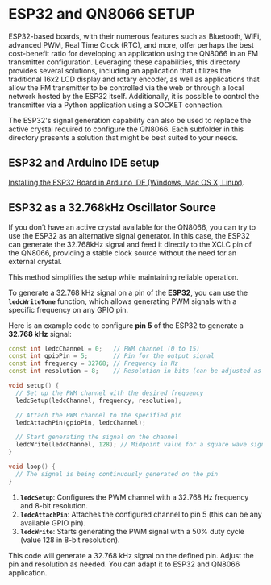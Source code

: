 # ESP32 and QN8066 SETUP

ESP32-based boards, with their numerous features such as Bluetooth, WiFi, advanced PWM, Real Time Clock (RTC), and more, offer perhaps the best cost-benefit ratio for developing an application using the QN8066 in an FM transmitter configuration. Leveraging these capabilities, this directory provides several solutions, including an application that utilizes the traditional 16x2 LCD display and rotary encoder, as well as applications that allow the FM transmitter to be controlled via the web or through a local network hosted by the ESP32 itself. Additionally, it is possible to control the transmitter via a Python application using a SOCKET connection. 

The ESP32's signal generation capability can also be used to replace the active crystal required to configure the QN8066. Each subfolder in this directory presents a solution that might be best suited to your needs. 


## ESP32 and Arduino IDE setup

[Installing the ESP32 Board in Arduino IDE (Windows, Mac OS X, Linux)](https://randomnerdtutorials.com/installing-the-esp32-board-in-arduino-ide-windows-instructions/).


## ESP32 as a 32.768kHz Oscillator Source

If you don’t have an active crystal available for the QN8066, you can try to use the ESP32 as an alternative signal generator. In this case, the ESP32 can generate the 32.768kHz signal and feed it directly to the XCLC pin of the QN8066, providing a stable clock source without the need for an external crystal.

This method simplifies the setup while maintaining reliable operation.

To generate a 32.768 kHz signal on a pin of the **ESP32**, you can use the **`ledcWriteTone`** function, which allows generating PWM signals with a specific frequency on any GPIO pin.

Here is an example code to configure **pin 5** of the ESP32 to generate a **32.768 kHz** signal:

```cpp
const int ledcChannel = 0;   // PWM channel (0 to 15)
const int gpioPin = 5;       // Pin for the output signal
const int frequency = 32768; // Frequency in Hz
const int resolution = 8;    // Resolution in bits (can be adjusted as needed)

void setup() {
  // Set up the PWM channel with the desired frequency
  ledcSetup(ledcChannel, frequency, resolution);

  // Attach the PWM channel to the specified pin
  ledcAttachPin(gpioPin, ledcChannel);

  // Start generating the signal on the channel
  ledcWrite(ledcChannel, 128); // Midpoint value for a square wave signal (0-255, where 128 is 50% duty cycle)
}

void loop() {
  // The signal is being continuously generated on the pin
}
```

1. **`ledcSetup`**: Configures the PWM channel with a 32.768 Hz frequency and 8-bit resolution.
2. **`ledcAttachPin`**: Attaches the configured channel to pin 5 (this can be any available GPIO pin).
3. **`ledcWrite`**: Starts generating the PWM signal with a 50% duty cycle (value 128 in 8-bit resolution).

This code will generate a 32.768 kHz signal on the defined pin. Adjust the pin and resolution as needed. You can adapt it to ESP32 and QN8066 application. 
